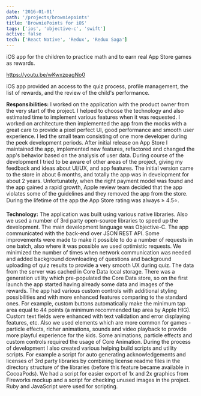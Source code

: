 ```yaml
---
date: '2016-01-01'
path: '/projects/browniepoints'
title: 'BrowniePoints for iOS'
tags: ['ios', 'objective-c', 'swift']
active: false
tech: ['React Native', 'Redux', 'Redux Saga']
---
```


iOS app for the children to practice math and to earn real App Store games as rewards.

https://youtu.be/wKwxzpagNo0

iOS app provided an access to the quiz process, profile management, the list of rewards, and the review of the child's performance.

**Responsibilities:** I worked on the application with the product owner from the very start of the project. I helped to choose the technology and also estimated time to implement various features when it was requested. I worked on architecture then implemented the app from the mocks with a great care to provide a pixel perfect UI, good performance and smooth user experience. I led the small team consisting of one more developer during the peek development periods. After initial release on App Store I maintained the app, implemented new features, refactored and changed the app's behavior based on the analysis of user data. During course of the development I tried to be aware of other areas of the project, giving my feedback and ideas about UI/UX, and app features. The initial version came to the store in about 6 months, and totally the app was in development for about 2 years. Unfortunately, when the right payment model was found and the app gained a rapid growth, Apple review team decided that the app violates some of the guidelines and they removed the app from the store. During the lifetime of the app the App Store rating was always ≥ 4.5⭐️.

**Technology:** The application was built using various native libraries. Also we used a number of 3rd party open-source libraries to speed up the development. The main development language was Objective-C. The app communicated with the back-end over JSON REST API. Some improvements were made to make it possible to do a number of requests in one batch, also where it was possible we used optimistic requests. We minimized the number of times when network communication was needed and added background downloading of questions and background uploading of quiz results to provide a very smooth UX during quiz. The data from the server was cached in Core Data local storage. There was a generation utility which pre-populated the Core Data store, so on the first launch the app started having already some data and images of the rewards. The app had various custom controls with additional styling possibilities and with more enhanced features comparing to the standard ones. For example, custom buttons automatically make the minimum tap area equal to 44 points (a minimum recommended tap area by Apple HIG). Custom text fields were enhanced with text validation and error displaying features, etc. Also we used elements which are more common for games - particle effects, richer animations, sounds and video playback to provide more playful experience for the kids. Some animations, particle effects and custom controls required the usage of Core Animation.  During the process of development I also created various helping build scripts and utility scripts. For example a script for auto generating acknowledgements and licenses of 3rd party libraries by combining license readme files in the directory structure of the libraries (before this feature became available in CocoaPods). We had a script for easier export of 1x and 2x graphics from Fireworks mockup and a script for checking unused images in the project. Ruby and JavaScript were used for scripting.